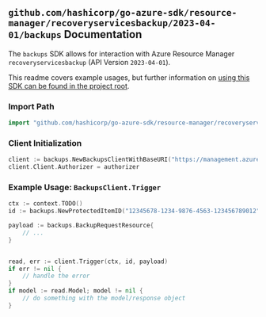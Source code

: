 
## `github.com/hashicorp/go-azure-sdk/resource-manager/recoveryservicesbackup/2023-04-01/backups` Documentation

The `backups` SDK allows for interaction with Azure Resource Manager `recoveryservicesbackup` (API Version `2023-04-01`).

This readme covers example usages, but further information on [using this SDK can be found in the project root](https://github.com/hashicorp/go-azure-sdk/tree/main/docs).

### Import Path

```go
import "github.com/hashicorp/go-azure-sdk/resource-manager/recoveryservicesbackup/2023-04-01/backups"
```


### Client Initialization

```go
client := backups.NewBackupsClientWithBaseURI("https://management.azure.com")
client.Client.Authorizer = authorizer
```


### Example Usage: `BackupsClient.Trigger`

```go
ctx := context.TODO()
id := backups.NewProtectedItemID("12345678-1234-9876-4563-123456789012", "example-resource-group", "vaultName", "fabricName", "containerName", "protectedItemName")

payload := backups.BackupRequestResource{
	// ...
}


read, err := client.Trigger(ctx, id, payload)
if err != nil {
	// handle the error
}
if model := read.Model; model != nil {
	// do something with the model/response object
}
```
